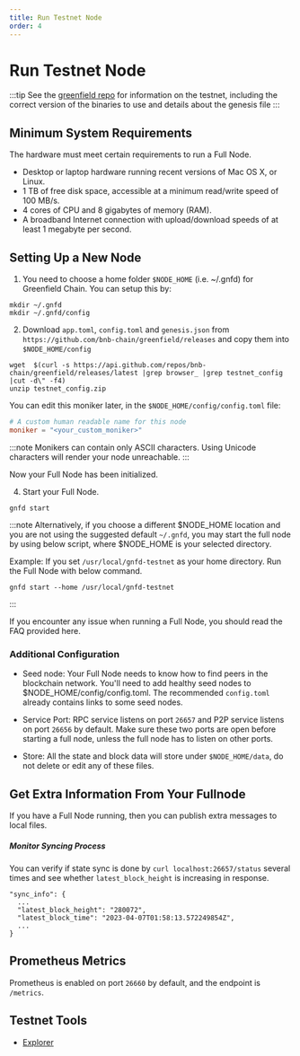 ```yaml
---
title: Run Testnet Node
order: 4
---
```


# Run Testnet Node

:::tip
See the [greenfield repo](https://github.com/bnb-chain/greenfield) for information on the testnet, 
including the correct version of the binaries to use and details about the genesis file
:::

## Minimum System Requirements
The hardware must meet certain requirements to run a Full Node.

* Desktop or laptop hardware running recent versions of Mac OS X, or Linux.
* 1 TB of free disk space, accessible at a minimum read/write speed of 100 MB/s.
* 4 cores of CPU and 8 gigabytes of memory (RAM).
* A broadband Internet connection with upload/download speeds of at least 1 megabyte per second.

## Setting Up a New Node

1. You need to choose a home folder `$NODE_HOME` (i.e. ~/.gnfd) for Greenfield Chain. You can setup this by:

```
mkdir ~/.gnfd
mkdir ~/.gnfd/config
```
2. Download `app.toml`,  `config.toml` and `genesis.json` from `https://github.com/bnb-chain/greenfield/releases` and copy them into `$NODE_HOME/config`

```
wget  $(curl -s https://api.github.com/repos/bnb-chain/greenfield/releases/latest |grep browser_ |grep testnet_config |cut -d\" -f4)
unzip testnet_config.zip
```


You can edit this moniker later, in the `$NODE_HOME/config/config.toml` file:
```toml
# A custom human readable name for this node
moniker = "<your_custom_moniker>"
```

:::note
Monikers can contain only ASCII characters. Using Unicode characters will render your node unreachable. 
:::

Now your Full Node has been initialized.

4. Start your Full Node.

```shell
gnfd start
```

:::note
Alternatively, if you choose a different $NODE_HOME location and you are not using the suggested default `~/.gnfd`, you may start the full node by using below script, where $NODE_HOME is your selected directory. 


Example: If you set `/usr/local/gnfd-testnet` as your home directory. Run the Full Node with below command.

```shell
gnfd start --home /usr/local/gnfd-testnet
```
:::

If you encounter any issue when running a Full Node, you should read the FAQ provided here.


### Additional Configuration
- Seed node: Your Full Node needs to know how to find peers in the blockchain network. You'll need to add healthy seed nodes to $NODE_HOME/config/config.toml. The recommended `config.toml` already contains links to some seed nodes.

- Service Port: RPC service listens on port `26657` and P2P service listens on port `26656` by default.
  Make sure these two ports are open before starting a full node, unless the full node has to listen on other ports.
- Store: All the state and block data will store under `$NODE_HOME/data`, do not delete or edit any of these files.

## Get Extra Information From Your Fullnode

If you have a Full Node running, then you can publish extra messages to local files.

##### Monitor Syncing Process

You can verify if state sync is done by `curl localhost:26657/status` several times and see whether `latest_block_height` is increasing in response.

```
"sync_info": {
  ...
  "latest_block_height": "280072",
  "latest_block_time": "2023-04-07T01:58:13.572249854Z",
  ...
}
```

## Prometheus Metrics

Prometheus is enabled on port `26660` by default, and the endpoint is `/metrics`.

## Testnet Tools

* [Explorer](https://greenfieldscan.com/)
